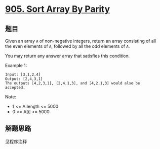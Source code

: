 # [905. Sort Array By Parity](https://leetcode.com/problems/sort-array-by-parity/)

## 题目

Given an array `A` of non-negative integers, return an array consisting of all the even elements of `A`, followed by all the odd elements of `A`.

You may return any answer array that satisfies this condition.

Example 1:

```text
Input: [3,1,2,4]
Output: [2,4,3,1]
The outputs [4,2,3,1], [2,4,1,3], and [4,2,1,3] would also be accepted.
```

Note:

- 1 <= A.length <= 5000
- 0 <= A[i] <= 5000

## 解题思路

见程序注释
